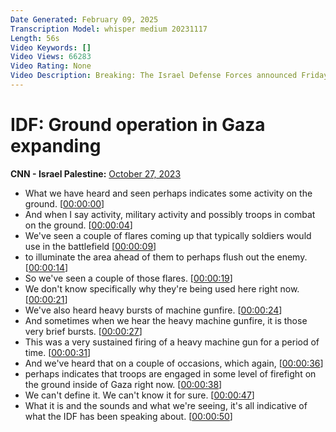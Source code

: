 ```yaml
---
Date Generated: February 09, 2025
Transcription Model: whisper medium 20231117
Length: 56s
Video Keywords: []
Video Views: 66283
Video Rating: None
Video Description: Breaking: The Israel Defense Forces announced Friday it is “expanding ground operations” in the Gaza Strip and “operating forcefully” on all fronts to fulfill its goals in the war with Hamas. CNN’s Nic Robertson reports from Sderot, Israel. #cnn #news #israel #gaza
---
```


# IDF: Ground operation in Gaza expanding
**CNN - Israel Palestine:** [October 27, 2023](https://www.youtube.com/watch?v=x-kdjzeeymQ)
*  What we have heard and seen perhaps indicates some activity on the ground. [[00:00:00](https://www.youtube.com/watch?v=x-kdjzeeymQ&t=0.0s)]
*  And when I say activity, military activity and possibly troops in combat on the ground. [[00:00:04](https://www.youtube.com/watch?v=x-kdjzeeymQ&t=4.6000000000000005s)]
*  We've seen a couple of flares coming up that typically soldiers would use in the battlefield [[00:00:09](https://www.youtube.com/watch?v=x-kdjzeeymQ&t=9.6s)]
*  to illuminate the area ahead of them to perhaps flush out the enemy. [[00:00:14](https://www.youtube.com/watch?v=x-kdjzeeymQ&t=14.9s)]
*  So we've seen a couple of those flares. [[00:00:19](https://www.youtube.com/watch?v=x-kdjzeeymQ&t=19.400000000000002s)]
*  We don't know specifically why they're being used here right now. [[00:00:21](https://www.youtube.com/watch?v=x-kdjzeeymQ&t=21.2s)]
*  We've also heard heavy bursts of machine gunfire. [[00:00:24](https://www.youtube.com/watch?v=x-kdjzeeymQ&t=24.3s)]
*  And sometimes when we hear the heavy machine gunfire, it is those very brief bursts. [[00:00:27](https://www.youtube.com/watch?v=x-kdjzeeymQ&t=27.3s)]
*  This was a very sustained firing of a heavy machine gun for a period of time. [[00:00:31](https://www.youtube.com/watch?v=x-kdjzeeymQ&t=31.3s)]
*  And we've heard that on a couple of occasions, which again, [[00:00:36](https://www.youtube.com/watch?v=x-kdjzeeymQ&t=36.2s)]
*  perhaps indicates that troops are engaged in some level of firefight on the ground inside of Gaza right now. [[00:00:38](https://www.youtube.com/watch?v=x-kdjzeeymQ&t=38.6s)]
*  We can't define it. We can't know it for sure. [[00:00:47](https://www.youtube.com/watch?v=x-kdjzeeymQ&t=47.5s)]
*  What it is and the sounds and what we're seeing, it's all indicative of what the IDF has been speaking about. [[00:00:50](https://www.youtube.com/watch?v=x-kdjzeeymQ&t=50.0s)]
